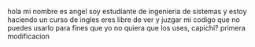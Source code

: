 hola mi nombre es angel soy estudiante de ingenieria de sistemas y estoy haciendo un curso de ingles 
eres libre de ver y juzgar mi codigo que no puedes usarlo para fines que yo no quiera que los uses, capichi?
primera modificacion
